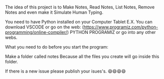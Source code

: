 The idea of this project is to Make Notes, Read Notes, List Notes, Remove Notes and even make it Simulate Human Typing.

You need to have Python installed on your Computer Tablet E.X.
You can download VSCODE or go on the web:
(https://www.programiz.com/python-programming/online-compiler/)
PYTHON PROGRAMIZ
or go into any other webs.

What you need to do before you start the program:

 Make a folder called notes
Because all the files you create will go inside this folder.

If there is a new issue please publish your isues's.
😄😄😄😄
